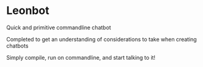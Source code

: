 # Leonbot
Quick and primitive commandline chatbot

Completed to get an understanding of considerations to take when creating chatbots

Simply compile, run on commandline, and start talking to it!
